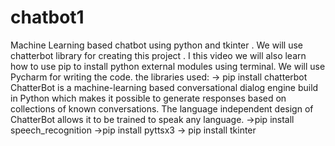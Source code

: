 # chatbot1
Machine Learning based chatbot using python and tkinter . We will use chatterbot library for creating this project .
I this video we will also learn how to use pip to install python external modules using terminal.
We will use Pycharm for writing the code.
the libraries used:
-> pip install chatterbot
ChatterBot is a machine-learning based conversational dialog engine build in
Python which makes it possible to generate responses based on collections of
known conversations. The language independent design of ChatterBot allows it
to be trained to speak any language.
->pip install speech_recognition
->pip install pyttsx3
-> pip install tkinter
